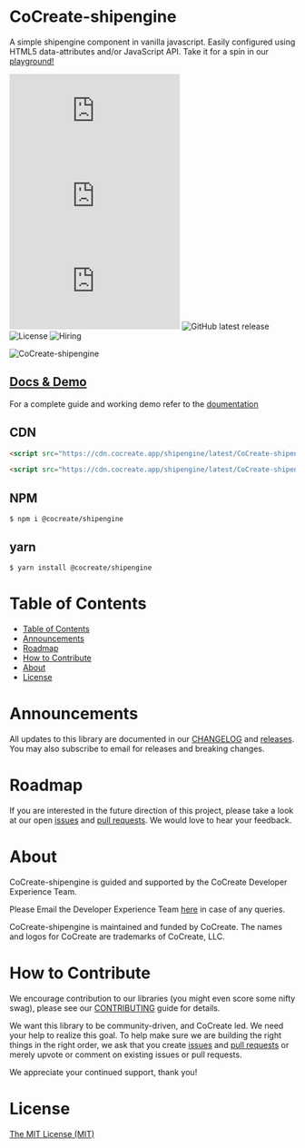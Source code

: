 # CoCreate-shipengine

A simple shipengine component in vanilla javascript. Easily configured using HTML5 data-attributes and/or JavaScript API. Take it for a spin in our [playground!](https://cocreate.app/docs/shipengine)

![minified](https://img.badgesize.io/https://cdn.cocreate.app/shipengine/latest/CoCreate-shipengine.min.js?style=flat-square&label=minified&color=orange)
![gzip](https://img.badgesize.io/https://cdn.cocreate.app/shipengine/latest/CoCreate-shipengine.min.js?compression=gzip&style=flat-square&label=gzip&color=yellow)
![brotli](https://img.badgesize.io/https://cdn.cocreate.app/shipengine/latest/CoCreate-shipengine.min.js?compression=brotli&style=flat-square&label=brotli)
![GitHub latest release](https://img.shields.io/github/v/release/CoCreate-app/CoCreate-shipengine?style=flat-square)
![License](https://img.shields.io/github/license/CoCreate-app/CoCreate-shipengine?style=flat-square)
![Hiring](https://img.shields.io/static/v1?style=flat-square&label=&message=Hiring&color=blueviolet)

![CoCreate-shipengine](https://cdn.cocreate.app/docs/CoCreate-shipengine.gif)

## [Docs & Demo](https://cocreate.app/docs/shipengine)

For a complete guide and working demo refer to the [doumentation](https://cocreate.app/docs/shipengine)

## CDN

```html
<script src="https://cdn.cocreate.app/shipengine/latest/CoCreate-shipengine.min.js"></script>
```

```html
<script src="https://cdn.cocreate.app/shipengine/latest/CoCreate-shipengine.min.css"></script>
```

## NPM

```shell
$ npm i @cocreate/shipengine
```

## yarn

```shell
$ yarn install @cocreate/shipengine
```

# Table of Contents

- [Table of Contents](#table-of-contents)
- [Announcements](#announcements)
- [Roadmap](#roadmap)
- [How to Contribute](#how-to-contribute)
- [About](#about)
- [License](#license)

<a name="announcements"></a>

# Announcements

All updates to this library are documented in our [CHANGELOG](https://github.com/CoCreate-app/CoCreate-shipengine/blob/master/CHANGELOG.md) and [releases](https://github.com/CoCreate-app/CoCreate-shipengine/releases). You may also subscribe to email for releases and breaking changes.

<a name="roadmap"></a>

# Roadmap

If you are interested in the future direction of this project, please take a look at our open [issues](https://github.com/CoCreate-app/CoCreate-shipengine/issues) and [pull requests](https://github.com/CoCreate-app/CoCreate-shipengine/pulls). We would love to hear your feedback.

<a name="about"></a>

# About

CoCreate-shipengine is guided and supported by the CoCreate Developer Experience Team.

Please Email the Developer Experience Team [here](mailto:develop@cocreate.app) in case of any queries.

CoCreate-shipengine is maintained and funded by CoCreate. The names and logos for CoCreate are trademarks of CoCreate, LLC.

<a name="contribute"></a>

# How to Contribute

We encourage contribution to our libraries (you might even score some nifty swag), please see our [CONTRIBUTING](https://github.com/CoCreate-app/CoCreate-shipengine/blob/master/CONTRIBUTING.md) guide for details.

We want this library to be community-driven, and CoCreate led. We need your help to realize this goal. To help make sure we are building the right things in the right order, we ask that you create [issues](https://github.com/CoCreate-app/CoCreate-shipengine/issues) and [pull requests](https://github.com/CoCreate-app/CoCreate-shipengine/pulls) or merely upvote or comment on existing issues or pull requests.

We appreciate your continued support, thank you!

# License

[The MIT License (MIT)](https://github.com/CoCreate-app/CoCreate-shipengine/blob/master/LICENSE)
